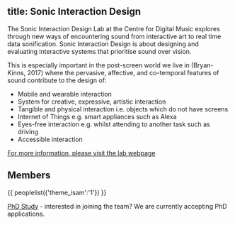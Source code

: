 title: Sonic Interaction Design
----

The Sonic Interaction Design Lab at the Centre for Digital Music explores through new ways of encountering sound from interactive art to real time data sonification. Sonic Interaction Design is about designing and evaluating interactive systems that prioritise sound over vision.

This is especially important in the post-screen world we live in (Bryan-Kinns, 2017) where the pervasive, affective, and co-temporal features of sound contribute to the design of:
* Mobile and wearable interaction
* System for creative, expressive, artistic interaction
* Tangible and physical interaction i.e. objects which do not have screens
* Internet of Things e.g. smart appliances such as Alexa
* Eyes-free interaction e.g. whilst attending to another task such as driving
* Accessible interaction


[For more information, please visit the lab webpage](http://isam.eecs.qmul.ac.uk/)

Members
--------------------------
{{ peoplelist({'theme_isam':'1'}) }}


[PhD Study](study.html) - interested in joining the team? We are currently accepting PhD applications.
